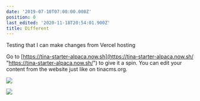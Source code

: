```yaml
---
date: '2019-07-10T07:00:00.000Z'
position: 0
last_edited: '2020-11-18T20:54:01.900Z'
title: Different
---
```

Testing that I can make changes from Vercel hosting

Go to [https://tina-starter-alpaca.now.sh](https://tina-starter-alpaca.now.sh/ "https://tina-starter-alpaca.now.sh/") to give it a spin. You can edit your content from the website just like on tinacms.org.

![](/images/paz-arando-ZHmvek0kJW8-unsplash.jpg)

![](/images/notebook.jpg)